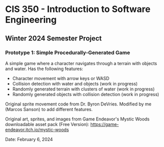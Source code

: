 # CIS 350 - Introduction to Software Engineering
## Winter 2024 Semester Project

### Prototype 1: Simple Procedurally-Generated Game

A simple game where a character navigates through a terrain with objects and water.
Has the following features:
- Character movement with arrow keys or WASD
- Collision detection with water and objects (work in progress)
- Randomly generated terrain with clusters of water (work in progress)
- Randomly generated objects with collision detection (work in progress)

Original sprite movement code from Dr. Byron DeVries.
Modified by me (Marcos Sanson) to add different features.

Original art, sprites, and images from Game Endeavor's Mystic Woods downloadable asset pack (Free Version): 
https://game-endeavor.itch.io/mystic-woods

Date: February 6, 2024
